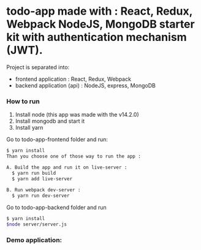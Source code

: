 # todo-app made with : React, Redux, Webpack NodeJS, MongoDB starter kit with authentication mechanism (JWT).


Project is separated into:
- frontend application : React, Redux, Webpack
- backend application (api) : NodeJS, express, MongoDB

### How to run

1. Install node (this app was made with the v14.2.0)
2. Install mongodb and start it
3. Install yarn


Go to todo-app-frontend folder and run:
```sh
$ yarn install
Than you choose one of those way to run the app :

A. Build the app and run it on live-server :  
  $ yarn run build
  $ yarn add live-server
 
B. Run webpack dev-server :  
  $ yarn run dev-server
```

Go to todo-app-backend folder and run
```sh
$ yarn install
$node server/server.js

```



### Demo application:

